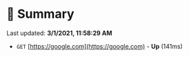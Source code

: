 # 📖 Summary
Last updated: **3/1/2021, 11:58:29 AM**

- `GET` [https://google.com](https://google.com) - **Up** (141ms)

